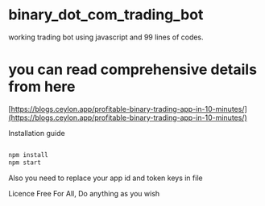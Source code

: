 # binary_dot_com_trading_bot
working trading bot using  javascript and 99 lines of codes.

# you can read comprehensive details from here
[https://blogs.ceylon.app/profitable-binary-trading-app-in-10-minutes/](https://blogs.ceylon.app/profitable-binary-trading-app-in-10-minutes/)

Installation guide  

```sh

npm install
npm start

```

Also you need to replace your app id and token keys in file


Licence
Free For All, Do anything as you wish
